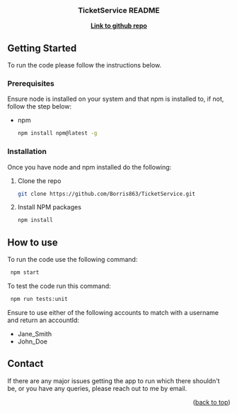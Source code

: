 <br />
<div align="center">
  <h3 align="center">TicketService README</h3>
  <p align="center">
    <a href="hhttps://github.com/Borris863/TicketService"><strong>Link to github repo</strong></a>
  </p>
</div>

## Getting Started

To run the code please follow the instructions below.

### Prerequisites

Ensure node is installed on your system and that npm is installed to, if not, follow the step below:

* npm

  ```sh
  npm install npm@latest -g
  ```

### Installation

Once you have node and npm installed do the following:

1. Clone the repo

   ```sh
   git clone https://github.com/Borris863/TicketService.git
   ```

2. Install NPM packages

   ```sh
   npm install
   ```

## How to use

To run the code use the following command:

 ```sh
  npm start
  ```

To test the code run this command:

 ```sh
  npm run tests:unit
  ```

Ensure to use either of the following accounts to match with a username and return an accountId:

* Jane_Smith
* John_Doe
  
## Contact

If there are any major issues getting the app to run which there shouldn't be, or you have any queries, please reach out to me by email.

<p align="right">(<a href="#readme-top">back to top</a>)</p>
